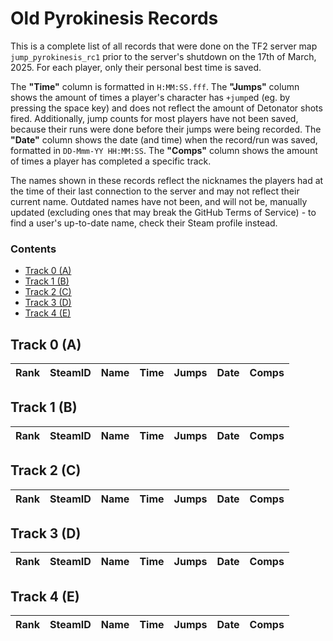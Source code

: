 # Old Pyrokinesis Records
This is a complete list of all records that were done on the TF2 server map `jump_pyrokinesis_rc1` prior to the server's shutdown on the 17th of March, 2025. For each player, only their personal best time is saved.

The **"Time"** column is formatted in `H:MM:SS.fff`. The **"Jumps"** column shows the amount of times a player's character has `+jump`ed (eg. by pressing the space key) and does not reflect the amount of Detonator shots fired. Additionally, jump counts for most players have not been saved, because their runs were done before their jumps were being recorded. The **"Date"** column shows the date (and time) when the record/run was saved, formatted in `DD-Mmm-YY HH:MM:SS`. The **"Comps"** column shows the amount of times a player has completed a specific track.

The names shown in these records reflect the nicknames the players had at the time of their last connection to the server and may not reflect their current name. Outdated names have not been, and will not be, manually updated (excluding ones that may break the GitHub Terms of Service) - to find a user's up-to-date name, check their Steam profile instead.

### Contents
- [Track 0 (A)](https://github.com/bulb-hub/old-pyrokinesis-records#track-0-a)
- [Track 1 (B)](https://github.com/bulb-hub/old-pyrokinesis-records#track-1-b)
- [Track 2 (C)](https://github.com/bulb-hub/old-pyrokinesis-records#track-2-c)
- [Track 3 (D)](https://github.com/bulb-hub/old-pyrokinesis-records#track-3-d)
- [Track 4 (E)](https://github.com/bulb-hub/old-pyrokinesis-records#track-4-e)

## Track 0 (A)
| Rank | SteamID | Name | Time | Jumps | Date | Comps |
| --- | --- | --- | --- | --- | --- | --- |

## Track 1 (B)
| Rank | SteamID | Name | Time | Jumps | Date | Comps |
| --- | --- | --- | --- | --- | --- | --- |

## Track 2 (C)
| Rank | SteamID | Name | Time | Jumps | Date | Comps |
| --- | --- | --- | --- | --- | --- | --- |

## Track 3 (D)
| Rank | SteamID | Name | Time | Jumps | Date | Comps |
| --- | --- | --- | --- | --- | --- | --- |

## Track 4 (E)
| Rank | SteamID | Name | Time | Jumps | Date | Comps |
| --- | --- | --- | --- | --- | --- | --- |

